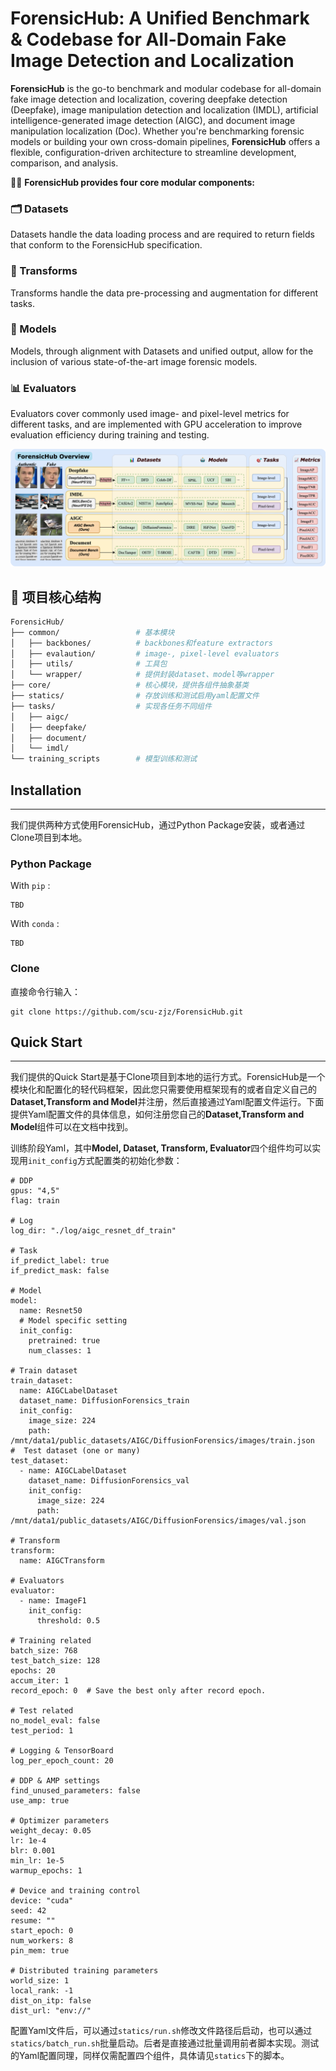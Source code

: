 # ForensicHub: A Unified Benchmark & Codebase for All-Domain Fake Image Detection and Localization

**ForensicHub** is the go-to benchmark and modular codebase for all-domain fake image detection and localization,
covering deepfake detection (Deepfake), image manipulation detection and localization (IMDL), artificial
intelligence-generated image detection (AIGC), and document image manipulation localization (Doc). Whether you're
benchmarking
forensic models or building your own cross-domain pipelines, **ForensicHub** offers a flexible, configuration-driven
architecture to streamline development, comparison, and analysis.

🕵️‍♂️ **ForensicHub provides four core modular components:**

### 🗂️ Datasets

Datasets handle the data loading process and are required to return fields that conform to the ForensicHub
specification.

### 🔧 Transforms

Transforms handle the data pre-processing and augmentation for different tasks.

### 🧠 Models

Models, through alignment with Datasets and unified output, allow for the inclusion of various
state-of-the-art image forensic models.

### 📊 Evaluators

Evaluators cover commonly used image- and pixel-level metrics for different tasks, and are implemented with GPU
acceleration to improve evaluation efficiency during training and testing.

![](./images/overview.png)

## 📁 项目核心结构

```bash
ForensicHub/
├── common/                 # 基本模块
│   ├── backbones/          # backbones和feature extractors
│   ├── evalaution/         # image-, pixel-level evaluators
│   ├── utils/              # 工具包
│   └── wrapper/            # 提供封装dataset、model等wrapper
├── core/                   # 核心模块，提供各组件抽象基类
├── statics/                # 存放训练和测试启用yaml配置文件
├── tasks/                  # 实现各任务不同组件
│   ├── aigc/           
│   ├── deepfake/             
│   ├── document/            
│   └── imdl/     
└── training_scripts        # 模型训练和测试
```

## Installation

---

我们提供两种方式使用ForensicHub，通过Python Package安装，或者通过Clone项目到本地。

### Python Package
With `pip` :
```
TBD
```
With `conda` :
```
TBD
```

### Clone
直接命令行输入：
```
git clone https://github.com/scu-zjz/ForensicHub.git
```

## Quick Start

---

我们提供的Quick Start是基于Clone项目到本地的运行方式。ForensicHub是一个模块化和配置化的轻代码框架，因此您只需要使用框架现有的或者自定义自己的**Dataset,Transform and Model**并注册，然后直接通过Yaml配置文件运行。下面提供Yaml配置文件的具体信息，如何注册您自己的**Dataset,Transform and Model**组件可以在文档中找到。

训练阶段Yaml，其中**Model, Dataset, Transform, Evaluator**四个组件均可以实现用`init_config`方式配置类的初始化参数：
```
# DDP
gpus: "4,5"
flag: train

# Log
log_dir: "./log/aigc_resnet_df_train"

# Task
if_predict_label: true
if_predict_mask: false

# Model
model:
  name: Resnet50
  # Model specific setting
  init_config:
    pretrained: true
    num_classes: 1

# Train dataset
train_dataset:
  name: AIGCLabelDataset
  dataset_name: DiffusionForensics_train
  init_config:
    image_size: 224
    path: /mnt/data1/public_datasets/AIGC/DiffusionForensics/images/train.json
#  Test dataset (one or many)
test_dataset:
  - name: AIGCLabelDataset
    dataset_name: DiffusionForensics_val
    init_config:
      image_size: 224
      path: /mnt/data1/public_datasets/AIGC/DiffusionForensics/images/val.json

# Transform
transform:
  name: AIGCTransform

# Evaluators
evaluator:
  - name: ImageF1
    init_config:
      threshold: 0.5

# Training related
batch_size: 768
test_batch_size: 128
epochs: 20
accum_iter: 1
record_epoch: 0  # Save the best only after record epoch.

# Test related
no_model_eval: false
test_period: 1

# Logging & TensorBoard
log_per_epoch_count: 20

# DDP & AMP settings
find_unused_parameters: false
use_amp: true

# Optimizer parameters
weight_decay: 0.05
lr: 1e-4
blr: 0.001
min_lr: 1e-5
warmup_epochs: 1

# Device and training control
device: "cuda"
seed: 42
resume: ""
start_epoch: 0
num_workers: 8
pin_mem: true

# Distributed training parameters
world_size: 1
local_rank: -1
dist_on_itp: false
dist_url: "env://"
```

配置Yaml文件后，可以通过`statics/run.sh`修改文件路径后启动，也可以通过`statics/batch_run.sh`批量启动。后者是直接通过批量调用前者脚本实现。测试的Yaml配置同理，同样仅需配置四个组件，具体请见`statics`下的脚本。


[//]: # (## 开发用链接：)

[//]: # (- [文档Github仓库]&#40;https://github.com/scu-zjz/ForensicHub-doc&#41;)

[//]: # (- [文档的主页]&#40;https://scu-zjz.github.io/ForensicHub-doc/&#41;)

[//]: # (- [PyPi]&#40;https://pypi.org/project/forensichub/&#41;)

[//]: # (## Reference链接)

[//]: # (- [DeepfakeBench原生仓库]&#40;https://github.com/SCLBD/DeepfakeBench&#41;)

[//]: # (- [DeepfakeBench我们版本]&#40;https://github.com/scu-zjz/DeepfakeBench&#41;)

[//]: # (- [AIGCBench]&#40;https://github.com/Ekko-zn/AIGCDetectBenchmark?tab=readme-ov-file&#41;)

[//]: # ()

[//]: # (## Local install)

[//]: # (本地开发者安装（实时更新）)

[//]: # (需要先切换到clone下来的ForensicHub的路径下，然后执行如下命令)

[//]: # (```shell)

[//]: # (pip install -e .)

[//]: # (```)

[//]: # (目前pypi仅仅用于站坑，暂时不要从pypi直接安装。)

[//]: # ()

[//]: # (## One-line Training/testing)

[//]: # (```)

[//]: # (forhub train /mnt/data0/xiaochen/workspace/fornhub/ForensicHub/ForensicHub/statics/aigc/train_resnet.yaml)

[//]: # (```)

[//]: # ()

[//]: # (```)

[//]: # (forhub test /mnt/data0/xiaochen/workspace/fornhub/ForensicHub/ForensicHub/statics/aigc/test_resnet.yaml)

[//]: # (```)

[//]: # ()

[//]: # (## IMDLBenCo式的代码生成和Training)

[//]: # (找一个干净的工作路径，然后执行如下指令：)

[//]: # (```)

[//]: # (forhub init)

[//]: # (```)

[//]: # ()

[//]: # (这样就会在这个路径下生成所需的yaml和shell脚本，其中`run.sh`作为全局入口，这个模式鼓励任意修改代码。)

[//]: # ()

[//]: # (后续可能会添加`forhub init imdl` `forhub init aigc`这样的分支入口应对不同的情况。)

[//]: # ()

[//]: # (## Command Line)

[//]: # (查看版本)

[//]: # (```)

[//]: # (forhub -v )

[//]: # (```)

[//]: # ()

[//]: # (初始化（目前没有实现功能）：)

[//]: # (```)

[//]: # (forhub init)

[//]: # (```)

[//]: # ()

[//]: # ()

[//]: # (## TODO list)

[//]: # (- [ ] 完善文档)

[//]: # (- [ ] 确定所有CMD的功能和接口API形式)

[//]: # (- [ ] 缝合朱哥的Deepfake部分)

[//]: # (- [ ] 测试image-level的F1分数。)

[//]: # ()

[//]: # (## Repo Structure:)

[//]: # (- common # 通用组件)

[//]: # (- core # 核心组件，用户接入时需要继承base_dataset,base_model,base_transform三个组件并注册，用户需要自己保证使用的dataset输出与model的输入对应)

[//]: # (- tasks # 不同垂类任务的组件库)

[//]: # (- training_scripts # 训练和测试入口，以yaml格式配置管理，统一入口为run.sh)
